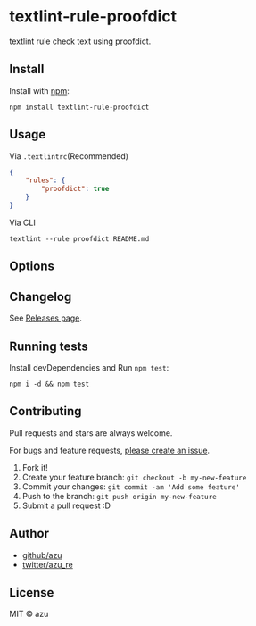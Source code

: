 # textlint-rule-proofdict

textlint rule check text using proofdict.

## Install

Install with [npm](https://www.npmjs.com/):

    npm install textlint-rule-proofdict

## Usage

Via `.textlintrc`(Recommended)

```json
{
    "rules": {
        "proofdict": true
    }
}
```

Via CLI

```
textlint --rule proofdict README.md
```

## Options


## Changelog

See [Releases page](https://github.com/proofdict/textlint-rule-proofdict/releases).

## Running tests

Install devDependencies and Run `npm test`:

    npm i -d && npm test

## Contributing

Pull requests and stars are always welcome.

For bugs and feature requests, [please create an issue](https://github.com/proofdict/textlint-rule-proofdict/issues).

1. Fork it!
2. Create your feature branch: `git checkout -b my-new-feature`
3. Commit your changes: `git commit -am 'Add some feature'`
4. Push to the branch: `git push origin my-new-feature`
5. Submit a pull request :D

## Author

- [github/azu](https://github.com/azu)
- [twitter/azu_re](https://twitter.com/azu_re)

## License

MIT © azu
